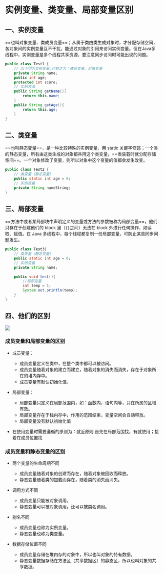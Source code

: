 
# 实例变量、类变量、局部变量区别

## 一、实例变量
==也叫对象变量、类成员变量==；从属于类由类生成对象时，才分配存储空间，各对象间的实例变量互不干扰，能通过对象的引用来访问实例变量。但在Java多线程中，实例变量是多个线程共享资源，要注意同步访问时可能出现的问题。

```java
public class Test1 {
	// 以下均为实例变量,也称之为：成员变量、对象变量
	private String name;
	public int age;
	protected int score;
	// 实例方法
	public String getName(){
		return this.name;
	}
	public String getAge(){
		return this.age;
	}
}
```

## 二、类变量

==也叫静态变量==，是一种比较特殊的实例变量，用 static 关键字修饰；一个类的静态变量，所有由这类生成的对象都共用这个类变量，==类装载时就分配存储空间==。一个对象修改了变量，则所以对象中这个变量的值都会发生改变。
```java
public class Test2 {
	// 类变量（静态变量）
	public static int age = 0;
	// 实例变量
	private String nameString;
}
```

## 三、局部变量
==方法中或者某局部块中声明定义的变量或方法的参数被称为局部变量==，他们只存在于创建他们的 block 里（`{}`之间）无法在 block 外进行任何操作，如读取、赋值。在 Java 多线程中，每个线程都复制一份局部变量，可防止某些同步问题发生。
```java
public class Test3{
	// 类变量（静态变量）
	public static int age = 0;
	// 实例变量
	private String name;
	
	public void test(){
		//局部变量
		int temp = 1;
		System.out.println(temp);
	}
}
```

	
## 四、他们的区别

![](https://img-blog.csdn.net/20151221224044459?watermark/2/text/aHR0cDovL2Jsb2cuY3Nkbi5uZXQv/font/5a6L5L2T/fontsize/400/fill/I0JBQkFCMA==/dissolve/70/gravity/Center)

### 成员变量和局部变量的区别

- 成员变量：
	- 成员变量定义在类中，在整个类中都可以被访问。
	- 成员变量随着对象的建立而建立，随着对象的消失而消失，存在于对象所在的堆内存中。
	- 成员变量有默认初始化值。

- 局部变量：
	- 局部变量只定义在局部范围内，如：函数内，语句内等，只在所属的区域有效。
	- 局部变量存在于栈内存中，作用的范围结束，变量空间会自动释放。
	- 局部变量没有默认初始化值 

- 在使用变量时需要遵循的原则为：就近原则
   首先在局部范围找，有就使用；接着在成员位置找

### 成员变量和静态变量的区别

- 两个变量的生命周期不同
	- 成员变量随着对象的创建而存在，随着对象被回收而释放。
	- 静态变量随着类的加载而存在，随着类的消失而消失。

- 调用方式不同
	- 成员变量只能被对象调用。
	- 静态变量可以被对象调用，还可以被类名调用。

- 别名不同
	- 成员变量也称为实例变量。
	- 静态变量也称为类变量。

- 数据存储位置不同
	-	成员变量存储在堆内存的对象中，所以也叫对象的特有数据。
	- 静态变量数据存储在方法区（共享数据区）的静态区，所以也叫对象的共享数据。
